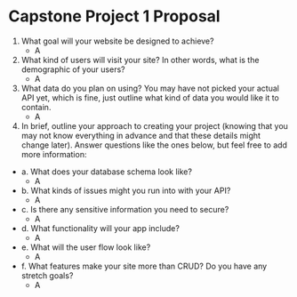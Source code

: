 # Capstone Project 1 Proposal

1. What goal will your website be designed to achieve?
   * A
2. What kind of users will visit your site? In other words, what is the demographic of your users?
    * A
3. What data do you plan on using? You may have not picked your actual API yet, which is fine, just outline what kind of data you would like it to contain.
   * A
4. In brief, outline your approach to creating your project (knowing that you may not know everything in advance and that these details might change later). Answer questions like the ones below, but feel free to add more information:
  * a. What does your database schema look like?
    * A
  * b. What kinds of issues might you run into with your API?
    * A
  * c. Is there any sensitive information you need to secure?
    * A
  * d. What functionality will your app include?
    * A
  * e. What will the user flow look like?
    * A
  * f. What features make your site more than CRUD? Do you have any stretch goals?
    * A
